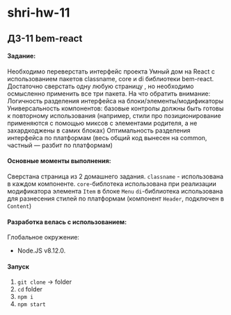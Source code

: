 # shri-hw-11

## ДЗ-11 bem-react


#### Задание:
Необходимо переверстать интерфейс проекта Умный дом на React с использованием пакетов classname, core и di библиотеки bem-react. 
Достаточно сверстать одну любую страницу , но необходимо осмысленно применить все три пакета.
На что обратить внимание:
Логичность разделения интерфейса на блоки/элементы/модификаторы
Универсальность компонентов: базовые контролы должны быть готовы к повторному использования (например, стили про позиционирование применяются с помощью миксов с элементами родителя, а не захардкоджены в самих блоках)
Оптимальность разделения интерфейса по платформам (весь общий код вынесен на common, частный — разбит по платформам)

#### Основные моменты выполнения:
Сверстана страница из 2 домашнего задания. 
`classname` - использована в каждом компоненте.
`core`-библотека использована при реализации модификатора элемента `Item` в блоке `Menu`
`di`-библиотека использована для разнесения стилей по платформам (компонент `Header`, подключен в `Content`)

#### Разработка велась с использованием:
Глобальное окружение:
- Node.JS v8.12.0.


#### Запуск

1. `git clone` -> folder
2. `cd` folder
3. `npm i`
4. `npm start`
